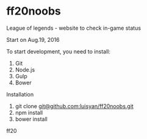 # ff20noobs
League of legends - website to check in-game status

Start on Aug.19, 2016

To start development, you need to install:
  1. Git
  2. Node.js
  3. Gulp
  4. Bower

Installation
  1. git clone [git@github.com:luisyan/ff20noobs.git]()
  2. npm install
  3. bower install




ff20

  

  
